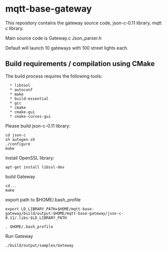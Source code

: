 # mqtt-base-gateway


This repository contains the gateway source code, json-c-0.11 library, mqtt c library.

Main source code is Gateway.c Json_parser.h

Default will launch 10 gateways with 100 street lights each.

## Build requirements / compilation using CMake

The build process requires the following tools:
```
  * libtool
  * autoconf
  * make
  * build-essential
  * gcc
  * cmake
  * cmake-gui 
  * cmake-curses-gui
```
Please build json-c-0.11 library:

```
cd json-c
sh autogen.sh
./configure
make
```
Install OpenSSL library:

```
apt-get install libssl-dev
```

build Gateway
```
cd ..
make 
```
export path to $HOME/.bash_profile
```
export LD_LIBRARY_PATH=$HOME/mqtt-base-gateway/build/output:$HOME/mqtt-base-gateway/json-c-0.11/.libs:$LD_LIBRARY_PATH
```
```
. $HOME/.bash_profile
```
Run Gateway
```
./build/output/samples/Gateway
```
